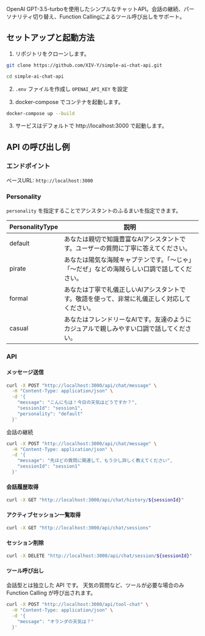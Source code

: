 OpenAI GPT-3.5-turboを使用したシンプルなチャットAPI。会話の継続、パーソナリティ切り替え、Function Callingによるツール呼び出しをサポート。

## セットアップと起動方法

1. リポジトリをクローンします。

```bash
git clone https://github.com/XIV-Y/simple-ai-chat-api.git
```

```bash
cd simple-ai-chat-api
```

2. `.env` ファイルを作成し `OPENAI_API_KEY` を設定

2. docker-compose でコンテナを起動します。

```bash
docker-compose up --build
```

3. サービスはデフォルトで http://localhost:3000 で起動します。

## API の呼び出し例

### エンドポイント

ベースURL: `http://localhost:3000`

### Personality

`personality` を指定することでアシスタントのふるまいを指定できます。

| PersonalityType | 説明                                   |
|-----------------|----------------------------------------|
| default         | あなたは親切で知識豊富なAIアシスタントです。ユーザーの質問に丁寧に答えてください。 |
| pirate          | あなたは陽気な海賊キャプテンです。「〜じゃ」「〜だぜ」などの海賊らしい口調で話してください。 |
| formal          | あなたは丁寧で礼儀正しいAIアシスタントです。敬語を使って、非常に礼儀正しく対応してください。 |
| casual          | あなたはフレンドリーなAIです。友達のようにカジュアルで親しみやすい口調で話してください。 |

### API

#### メッセージ送信

```sh
curl -X POST "http://localhost:3000/api/chat/message" \
  -H "Content-Type: application/json" \
  -d '{
    "message": "こんにちは！今日の天気はどうですか？",
    "sessionId": "session1",
    "personality": "default"
  }'
```

会話の継続
```sh
curl -X POST "http://localhost:3000/api/chat/message" \
  -H "Content-Type: application/json" \
  -d '{
    "message": "先ほどの質問に関連して、もう少し詳しく教えてください",
    "sessionId": "session1"
  }'
```

#### 会話履歴取得

```sh
curl -X GET "http://localhost:3000/api/chat/history/${sessionId}"
```

#### アクティブセッション一覧取得

```sh
curl -X GET "http://localhost:3000/api/chat/sessions"
```

#### セッション削除

```sh
curl -X DELETE "http://localhost:3000/api/chat/session/${sessionId}"
```

#### ツール呼び出し

会話型とは独立した API です。
天気の質問など、ツールが必要な場合のみ Function Calling が呼び出されます。

```sh
curl -X POST "http://localhost:3000/api/tool-chat" \
  -H "Content-Type: application/json" \
  -d '{
    "message": "オランダの天気は？"
  }'
```
